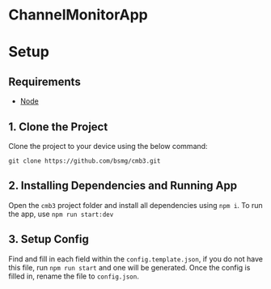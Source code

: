 # ChannelMonitorApp

# Setup

## Requirements
- [Node](https://nodejs.org/en)

## 1. Clone the Project
Clone the project to your device using the below command:
```
git clone https://github.com/bsmg/cmb3.git
```

## 2. Installing Dependencies and Running App
Open the `cmb3` project folder and install all dependencies using `npm i`. To run the app, use `npm run start:dev`

## 3. Setup Config
Find and fill in each field within the `config.template.json`, if you do not have this file, run `npm run start` and one will be generated. Once the config is filled in, rename the file to `config.json`.